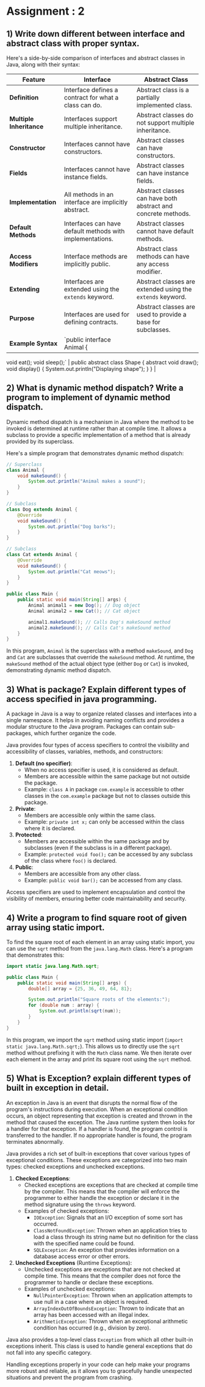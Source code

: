 # Assignment : 2

## 1) Write down different between interface and abstract class with proper syntax.

Here's a side-by-side comparison of interfaces and abstract classes in Java, along with their syntax:

| Feature                  | Interface                                                 | Abstract Class                                                |
| ------------------------ | --------------------------------------------------------- | ------------------------------------------------------------- |
| **Definition**           | Interface defines a contract for what a class can do.     | Abstract class is a partially implemented class.              |
| **Multiple Inheritance** | Interfaces support multiple inheritance.                  | Abstract classes do not support multiple inheritance.         |
| **Constructor**          | Interfaces cannot have constructors.                      | Abstract classes can have constructors.                       |
| **Fields**               | Interfaces cannot have instance fields.                   | Abstract classes can have instance fields.                    |
| **Implementation**       | All methods in an interface are implicitly abstract.      | Abstract classes can have both abstract and concrete methods. |
| **Default Methods**      | Interfaces can have default methods with implementations. | Abstract classes cannot have default methods.                 |
| **Access Modifiers**     | Interface methods are implicitly public.                  | Abstract class methods can have any access modifier.          |
| **Extending**            | Interfaces are extended using the `extends` keyword.      | Abstract classes are extended using the `extends` keyword.    |
| **Purpose**              | Interfaces are used for defining contracts.               | Abstract classes are used to provide a base for subclasses.   |
| **Example Syntax**       | `public interface Animal {                                |

void eat();
void sleep();` | public abstract class Shape {
abstract void draw();
void display() {
System.out.println("Displaying shape");
}
} |

## 2) What is dynamic method dispatch? Write a program to implement of dynamic method dispatch.

Dynamic method dispatch is a mechanism in Java where the method to be invoked is determined at runtime rather than at compile time. It allows a subclass to provide a specific implementation of a method that is already provided by its superclass.

Here's a simple program that demonstrates dynamic method dispatch:

```java
// Superclass
class Animal {
    void makeSound() {
        System.out.println("Animal makes a sound");
    }
}

// Subclass
class Dog extends Animal {
    @Override
    void makeSound() {
        System.out.println("Dog barks");
    }
}

// Subclass
class Cat extends Animal {
    @Override
    void makeSound() {
        System.out.println("Cat meows");
    }
}

public class Main {
    public static void main(String[] args) {
        Animal animal1 = new Dog(); // Dog object
        Animal animal2 = new Cat(); // Cat object

        animal1.makeSound(); // Calls Dog's makeSound method
        animal2.makeSound(); // Calls Cat's makeSound method
    }
}

```

In this program, `Animal` is the superclass with a method `makeSound`, and `Dog` and `Cat` are subclasses that override the `makeSound` method. At runtime, the `makeSound` method of the actual object type (either `Dog` or `Cat`) is invoked, demonstrating dynamic method dispatch.

## 3) What is package? Explain different types of access specified in java programming.

A package in Java is a way to organize related classes and interfaces into a single namespace. It helps in avoiding naming conflicts and provides a modular structure to the Java program. Packages can contain sub-packages, which further organize the code.

Java provides four types of access specifiers to control the visibility and accessibility of classes, variables, methods, and constructors:

1. **Default (no specifier)**:
   - When no access specifier is used, it is considered as default.
   - Members are accessible within the same package but not outside the package.
   - Example: `class A` in package `com.example` is accessible to other classes in the `com.example` package but not to classes outside this package.
2. **Private**:
   - Members are accessible only within the same class.
   - Example: `private int x;` can only be accessed within the class where it is declared.
3. **Protected**:
   - Members are accessible within the same package and by subclasses (even if the subclass is in a different package).
   - Example: `protected void foo();` can be accessed by any subclass of the class where `foo()` is declared.
4. **Public**:
   - Members are accessible from any other class.
   - Example: `public void bar();` can be accessed from any class.

Access specifiers are used to implement encapsulation and control the visibility of members, ensuring better code maintainability and security.

## 4) Write a program to find square root of given array using static import.

To find the square root of each element in an array using static import, you can use the `sqrt` method from the `java.lang.Math` class. Here's a program that demonstrates this:

```java
import static java.lang.Math.sqrt;

public class Main {
    public static void main(String[] args) {
        double[] array = {25, 36, 49, 64, 81};

        System.out.println("Square roots of the elements:");
        for (double num : array) {
            System.out.println(sqrt(num));
        }
    }
}

```

In this program, we import the `sqrt` method using static import (`import static java.lang.Math.sqrt;`). This allows us to directly use the `sqrt` method without prefixing it with the `Math` class name. We then iterate over each element in the array and print its square root using the `sqrt` method.

## 5) What is Exception? explain different types of built in exception in detail.

An exception in Java is an event that disrupts the normal flow of the program's instructions during execution. When an exceptional condition occurs, an object representing that exception is created and thrown in the method that caused the exception. The Java runtime system then looks for a handler for that exception. If a handler is found, the program control is transferred to the handler. If no appropriate handler is found, the program terminates abnormally.

Java provides a rich set of built-in exceptions that cover various types of exceptional conditions. These exceptions are categorized into two main types: checked exceptions and unchecked exceptions.

1. **Checked Exceptions**:
   - Checked exceptions are exceptions that are checked at compile time by the compiler. This means that the compiler will enforce the programmer to either handle the exception or declare it in the method signature using the `throws` keyword.
   - Examples of checked exceptions:
     - `IOException`: Signals that an I/O exception of some sort has occurred.
     - `ClassNotFoundException`: Thrown when an application tries to load a class through its string name but no definition for the class with the specified name could be found.
     - `SQLException`: An exception that provides information on a database access error or other errors.
2. **Unchecked Exceptions** (Runtime Exceptions):
   - Unchecked exceptions are exceptions that are not checked at compile time. This means that the compiler does not force the programmer to handle or declare these exceptions.
   - Examples of unchecked exceptions:
     - `NullPointerException`: Thrown when an application attempts to use null in a case where an object is required.
     - `ArrayIndexOutOfBoundsException`: Thrown to indicate that an array has been accessed with an illegal index.
     - `ArithmeticException`: Thrown when an exceptional arithmetic condition has occurred (e.g., division by zero).

Java also provides a top-level class `Exception` from which all other built-in exceptions inherit. This class is used to handle general exceptions that do not fall into any specific category.

Handling exceptions properly in your code can help make your programs more robust and reliable, as it allows you to gracefully handle unexpected situations and prevent the program from crashing.
